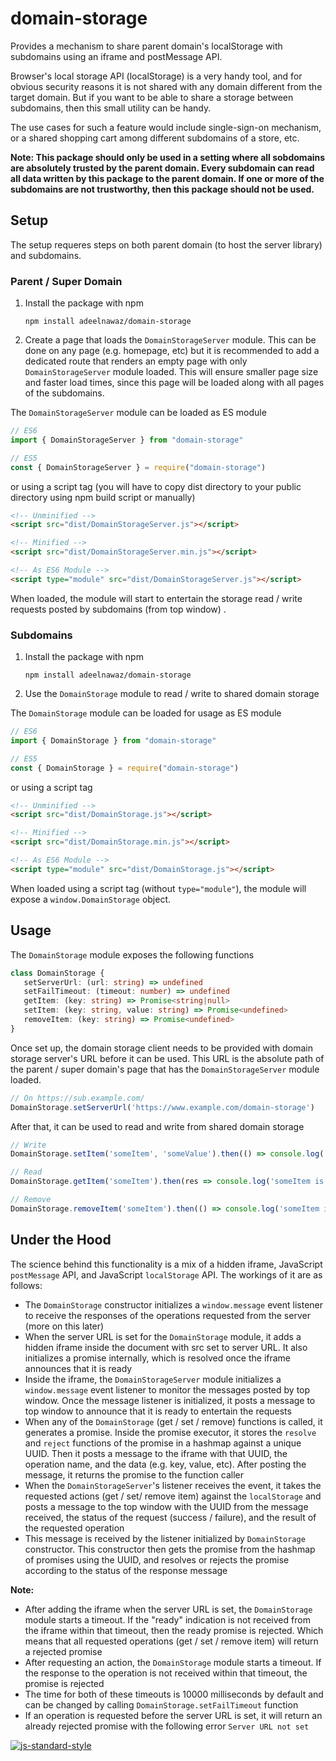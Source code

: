 # domain-storage

Provides a mechanism to share parent domain's localStorage with subdomains using an iframe and postMessage API.

Browser's local storage API (localStorage) is a very handy tool, and for obvious security reasons it is not shared with
any domain different from the target domain. But if you want to be able to share a storage between subdomains, then this
small utility can be handy.

The use cases for such a feature would include single-sign-on mechanism, or a shared shopping cart among different
subdomains of a store, etc.

__Note: This package should only be used in a setting where all sobdomains are absolutely trusted by the parent domain.
Every subdomain can read all data written by this package to the parent domain. If one or more of the subdomains are not
trustworthy, then this package should not be used.__

## Setup

The setup requeres steps on both parent domain (to host the server library) and subdomains.

### Parent / Super Domain

1. Install the package with npm
    ```shell
    npm install adeelnawaz/domain-storage
    ```
1. Create a page that loads the `DomainStorageServer` module. This can be done on any page (e.g. homepage, etc) but it
   is recommended to add a dedicated route that renders an empty page with only `DomainStorageServer` module loaded.
   This will ensure smaller page size and faster load times, since this page will be loaded along with all pages of the
   subdomains.

The `DomainStorageServer` module can be loaded as ES module

```js
// ES6
import { DomainStorageServer } from "domain-storage"

// ES5
const { DomainStorageServer } = require("domain-storage")
```

or using a script tag (you will have to copy dist directory to your public directory using npm build script or manually)

```html
<!-- Unminified -->
<script src="dist/DomainStorageServer.js"></script>

<!-- Minified -->
<script src="dist/DomainStorageServer.min.js"></script>

<!-- As ES6 Module -->
<script type="module" src="dist/DomainStorageServer.js"></script>
```

When loaded, the module will start to entertain the storage read / write requests posted by subdomains (from top window)
.

### Subdomains

1. Install the package with npm
    ```shell
    npm install adeelnawaz/domain-storage
    ```
1. Use the `DomainStorage` module to read / write to shared domain storage

The `DomainStorage` module can be loaded for usage as ES module

```js
// ES6
import { DomainStorage } from "domain-storage"

// ES5
const { DomainStorage } = require("domain-storage")
```

or using a script tag

```html
<!-- Unminified -->
<script src="dist/DomainStorage.js"></script>

<!-- Minified -->
<script src="dist/DomainStorage.min.js"></script>

<!-- As ES6 Module -->
<script type="module" src="dist/DomainStorage.js"></script>
```

When loaded using a script tag (without `type="module"`), the module will expose a `window.DomainStorage` object.

## Usage

The `DomainStorage` module exposes the following functions
```ts
class DomainStorage {
   setServerUrl: (url: string) => undefined
   setFailTimeout: (timeout: number) => undefined
   getItem: (key: string) => Promise<string|null>
   setItem: (key: string, value: string) => Promise<undefined>
   removeItem: (key: string) => Promise<undefined>
}
```

Once set up, the domain storage client needs to be provided with domain storage server's URL before it can be used. This
URL is the absolute path of the parent / super domain's page that has the `DomainStorageServer` module loaded.

```js
// On https://sub.example.com/
DomainStorage.setServerUrl('https://www.example.com/domain-storage')
```

After that, it can be used to read and write from shared domain storage
```js
// Write
DomainStorage.setItem('someItem', 'someValue').then(() => console.log('someItem is set'))

// Read
DomainStorage.getItem('someItem').then(res => console.log('someItem is', res))

// Remove
DomainStorage.removeItem('someItem').then(() => console.log('someItem is removed'))
```

## Under the Hood
The science behind this functionality is a mix of a hidden iframe, JavaScript `postMessage` API, and JavaScript `localStorage` API. The workings of it are as follows:
- The `DomainStorage` constructor initializes a `window.message` event listener to receive the responses of the operations requested from the server (more on this later)
- When the server URL is set for the `DomainStorage` module, it adds a hidden iframe inside the document with src set to server URL. It also initializes a promise internally, which is resolved once the iframe announces that it is ready
- Inside the iframe, the `DomainStorageServer` module initializes a `window.message` event listener to monitor the messages posted by top window. Once the message listener is initialized, it posts a message to top window to announce that it is ready to entertain the requests
- When any of the `DomainStorage` (get / set / remove) functions is called, it generates a promise. Inside the promise executor, it stores the `resolve` and `reject` functions of the promise in a hashmap against a unique UUID. Then it posts a message to the iframe with that UUID, the operation name, and the data (e.g. key, value, etc). After posting the message, it returns the promise to the function caller
- When the `DomainStorageServer`'s listener receives the event, it takes the requested actions (get / set/ remove item) against the `localStorage` and posts a message to the top window with the UUID from the message received, the status of the request (success / failure), and the result of the requested operation
- This message is received by the listener initialized by `DomainStorage` constructor. This constructor then gets the promise from the hashmap of promises using the UUID, and resolves or rejects the promise according to the status of the response message

__Note:__
- After adding the iframe when the server URL is set, the `DomainStorage` module starts a timeout. If the "ready" indication is not received from the iframe within that timeout, then the ready promise is rejected. Which means that all requested operations (get / set / remove item) will return a rejected promise
- After requesting an action, the `DomainStorage` module starts a timeout. If the response to the operation is not received within that timeout, the promise is rejected
- The time for both of these timeouts is 10000 milliseconds by default and can be changed by calling `DomainStorage.setFailTimeout` function
- If an operation is requested before the server URL is set, it will return an already rejected promise with the following error `Server URL not set`

[![js-standard-style](https://img.shields.io/badge/code%20style-standard-brightgreen.svg)](http://standardjs.com)
